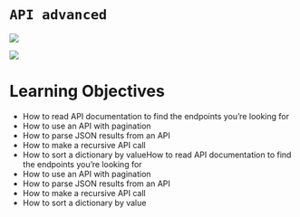 # `API advanced`

![](https://s3.amazonaws.com/intranet-projects-files/holbertonschool-sysadmin_devops/314/WIxXad8.png)

![](https://www.planningpme.com/img/planningpme-api.jpg)

# Learning Objectives
- How to read API documentation to find the endpoints you’re looking for
- How to use an API with pagination
- How to parse JSON results from an API
- How to make a recursive API call
- How to sort a dictionary by valueHow to read API documentation to find the endpoints you’re looking for
- How to use an API with pagination
- How to parse JSON results from an API
- How to make a recursive API call
- How to sort a dictionary by value
